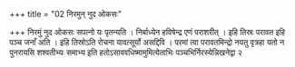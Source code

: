 +++
title = "02 निरमुन् नुद ओकसः"

+++
निरमुं नुद ओकसः सपत्नो यः पृतन्यति । निर्बाध्येन हविषेन्द्र एणं पराशरीत् । इहि तिस्रः परावत इहि पञ्च जनाँ अति । इहि तिस्रोऽति रोचना यावत्सूर्यो असद्दिवि । परमां त्वा परावतमिन्द्रो नयतु वृत्रहा यतो न पुनरायसि शश्वतीभ्यः समाभ्य इति हतोऽसाववधिष्मामुमित्येताभिः पञ्चभिर्निरस्येन्निखनेद्वा २